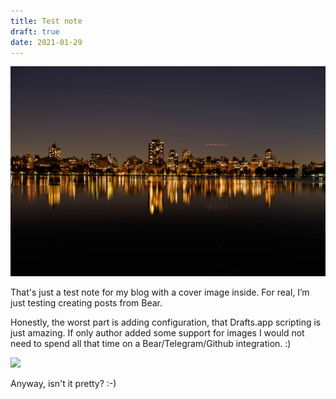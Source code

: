 ```yaml
---
title: Test note
draft: true
date: 2021-01-29
---
```

![](Photo%2029%20Jan%202021%2C%20172510.jpg)

That's just a test note for my blog with a cover image inside. For real, I’m just testing creating posts from Bear. 

Honestly, the worst part is adding configuration, that Drafts.app scripting is just amazing. If only author added some support for images I would not need to spend all that time on a Bear/Telegram/Github integration. :)

![](Photo%2031%20Jan%202021%2C%20104009.jpg)

Anyway, isn't it pretty? :-)

